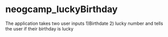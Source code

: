 # neogcamp_luckyBirthday
 The application takes two user inputs 1)Birthdate 2) lucky number and tells the user if their birthday is lucky
